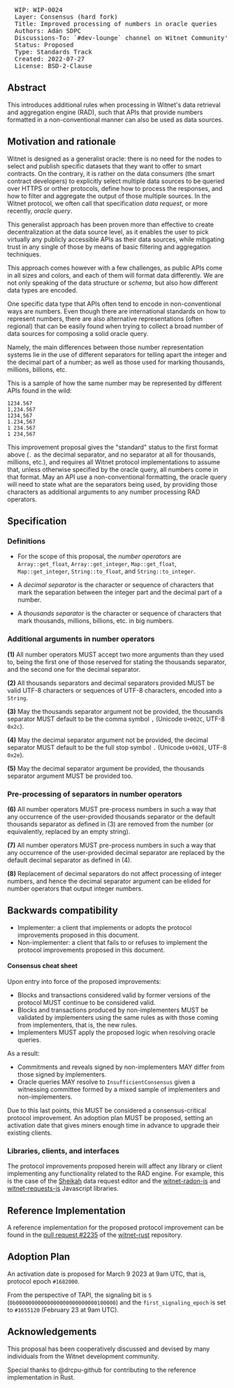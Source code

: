 <pre>
  WIP: WIP-0024
  Layer: Consensus (hard fork)
  Title: Improved processing of numbers in oracle queries
  Authors: Adán SDPC <adan@witnet.foundation>
  Discussions-To: `#dev-lounge` channel on Witnet Community's Discord server
  Status: Proposed
  Type: Standards Track
  Created: 2022-07-27
  License: BSD-2-Clause
</pre>


## Abstract

This introduces additional rules when processing in Witnet's data retrieval and aggregation engine (RAD), such that
APIs that provide numbers formatted in a non-conventional manner can also be used as data sources.

## Motivation and rationale

Witnet is designed as a generalist oracle: there is no need for the nodes to select and publish specific datasets
that they want to offer to smart contracts. On the contrary, it is rather on the data consumers (the smart contract
developers) to explicitly select multiple data sources to be queried over HTTPS or orther protocols, define how to
process the responses, and how to filter and aggregate the output of those multiple sources. In the Witnet protocol,
we often call that specification _data request_, or more recently, _oracle query_. 

This generalist approach has been proven more than effective to create decentralization at the data source level, as
it enables the user to pick virtually any publicly accessible APIs as their data sources, while mitigating trust in any 
single of those by means of basic filtering and aggregation techniques.

This approach comes however with a few challenges, as public APIs come in all sizes and colors, and each of them will
format data differently. We are not only speaking of the data structure or _schema_, but also how different data
types are encoded.

One specific data type that APIs often tend to encode in non-conventional ways are numbers. Even though there are
international standards on how to represent numbers, there are also alternative representations (often regional) that
can be easily found when trying to collect a broad number of data sources for composing a solid oracle query.

Namely, the main differences between those number representation systems lie in the use of different separators for
telling apart the integer and the decimal part of a number; as well as those used for marking thousands, millions,
billions, etc.

This is a sample of how the same number may be represented by different APIs found in the wild:

```
1234.567
1,234.567
1234,567
1.234,567
1 234.567
1 234,567
```

This improvement proposal gives the "standard" status to the first format above (`.` as the decimal separator, and no
separator at all for thousands, millions, etc.), and requires all Witnet protocol implementations to assume that, unless
otherwise specified by the oracle query, all numbers come in that format. May an API use a non-conventional formatting,
the oracle query will need to state what are the separators being used, by providing those characters as additional
arguments to any number processing RAD operators.

## Specification

### Definitions

- For the scope of this proposal, the _number operators_ are `Array::get_float`, `Array::get_integer`, `Map::get_float`,
`Map::get_integer`, `String::to_float`, and `String::to_integer`.

- A _decimal separator_ is the character or sequence of characters that mark the separation between the integer part and
the decimal part of a number.

- A _thousands separator_ is the character or sequence of characters that mark thousands, millions, billions, etc. in 
big numbers.

### Additional arguments in number operators

**(1)** All number operators MUST accept two more arguments than they used to, being the first one of those reserved
for stating the thousands separator, and the second one for the decimal separator.

**(2)** All thousands separators and decimal separators provided MUST be valid UTF-8 characters or sequences of UTF-8
characters, encoded into a `String`.

**(3)** May the thousands separator argument not be provided, the thousands separator MUST default to be the comma
symbol `,` (Unicode `U+002C`, UTF-8 `0x2c`).
 
**(4)** May the decimal separator argument not be provided, the decimal separator MUST default to be the full stop
symbol `.` (Unicode `U+002E`, UTF-8 `0x2e`).

**(5)** May the decimal separator argument be provided, the thousands separator argument MUST be provided too.

### Pre-processing of separators in number operators

**(6)** All number operators MUST pre-process numbers in such a way that any occurrence of the user-provided thousands 
separator or the default thousands separator as defined in (3) are removed from the number (or equivalently, replaced
by an empty string).

**(7)** All number operators MUST pre-process numbers in such a way that any occurrence of the user-provided decimal
separator are replaced by the default decimal separator as defined in (4).

**(8)** Replacement of decimal separators do not affect processing of integer numbers, and hence the decimal separator 
argument can be elided for number operators that output integer numbers.

## Backwards compatibility

- Implementer: a client that implements or adopts the protocol improvements proposed in this document.
- Non-implementer: a client that fails to or refuses to implement the protocol improvements proposed in this document.


#### Consensus cheat sheet

Upon entry into force of the proposed improvements:

- Blocks and transactions considered valid by former versions of the protocol MUST continue to be considered valid.
- Blocks and transactions produced by non-implementers MUST be validated by implementers using the same rules as with
those coming from implementers, that is, the new rules.
- Implementers MUST apply the proposed logic when resolving oracle queries.

As a result:

- Commitments and reveals signed by non-implementers MAY differ from those signed by implementers.
- Oracle queries MAY resolve to `InsufficientConsensus` given a witnessing committee formed by a mixed sample of
implementers and non-implementers.

Due to this last points, this MUST be considered a consensus-critical protocol improvement. An adoption plan MUST be
proposed, setting an activation date that gives miners enough time in advance to upgrade their existing clients.


### Libraries, clients, and interfaces

The protocol improvements proposed herein will affect any library or client implementing any functionality related to
the RAD engine. For example, this is the case of the [Sheikah][sheikah] data request editor and the [witnet-radon-js]
and [witnet-requests-js] Javascript libraries.

## Reference Implementation

A reference implementation for the proposed protocol improvement can be found in the
[pull request #2235](https://github.com/witnet/witnet-rust/pull/2235) of the [witnet-rust] repository.

## Adoption Plan

An activation date is proposed for March 9 2023 at 9am UTC, that is, protocol epoch `#1682000`.

From the perspective of TAPI, the signaling bit is `5` (`0b00000000000000000000000000100000`) and the
`first_signaling_epoch` is set to `#1655120` (February 23 at 9am UTC).

## Acknowledgements

This proposal has been cooperatively discussed and devised by many individuals from the Witnet development community.

Special thanks to @drcpu-github for contributing to the reference implementation in Rust.

[sheikah]: https://github.com/witnet/sheikah
[witnet-radon-js]: https://github.com/witnet/witnet-radon-js
[witnet-requests-js]: https://github.com/witnet/witnet-requests-js
[witnet-rust]: https://github.com/witnet/witnet-rust/
[TAPI]: wip-0014.md
